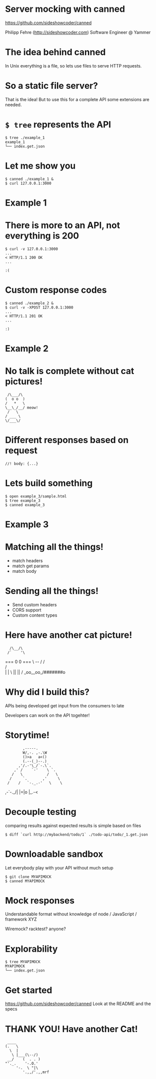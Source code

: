 # Server mocking with canned

https://github.com/sideshowcoder/canned

Philipp Fehre (http://sideshowcoder.com)
Software Engineer @ Yammer

# The idea behind canned

In Unix everything is a file, so lets use files to serve HTTP requests.

# So a static file server?

That is the idea! But to use this for a complete API some extensions are needed.

# `$ tree` represents the API

    $ tree ./example_1
    example_1
    └── index.get.json

# Let me show you

    $ canned ./example_1 &
    $ curl 127.0.0.1:3000

# Example 1

# There is more to an API, not everything is 200

    $ curl -v 127.0.0.1:3000
    ...
    < HTTP/1.1 200 OK
    ...

    :(

# Custom response codes

    $ canned ./example_2 &
    $ curl -v -XPOST 127.0.0.1:3000
    ...
    < HTTP/1.1 201 OK
    ...

    :)

# Example 2

# No talk is complete without cat pictures!
     /\___/\
    (  o o  )
    /   *   \
    \__\_/__/ meow!
     /   \
    / ___ \
    \/___\/

# Different responses based on request

    //! body: {...}

# Lets build something

    $ open example_3/sample.html
    $ tree example_3
    $ canned example_3

# Example 3

# Matching all the things!

- match headers
- match get params
- match body

# Sending all the things!

- Send custom headers
- CORS support
- Custom content types

# Here have another cat picture!
      /\__/\
     /`    '\
   === 0  0 ===
     \  --  /
    /        \
   /          \
  |            |
   \  ||  ||  /
    \_oo__oo_/#######o

# Why did I build this?

APIs being developed get input from the consumers to late

Developers can work on the API togehter!

# Storytime!

            ,-----.
            W/,-. ,-.\W
            ()>a   a<()
            (.--(_)--.)
          ,'/.-'\_/`-.\`.
        ,' /    `-'    \ `.
       /   \           /   \
      /     `.       ,'     \
     /    /   `-._.-'   \    \
   ,-`-._/|     |=|o    |\_.-<

# Decouple testing

comparing results against expected results is simple based on files

    $ diff `curl http://mybackend/todo/1` ./todo-api/todo/_1.get.json

# Downloadable sandbox

Let everybody play with your API without much setup

    $ git clone MYAPIMOCK
    $ canned MYAPIMOCK

# Mock responses

Understandable format without knowledge of node / JavaScript / framework XYZ

Wiremock? racktest? anyone?

# Explorability

    $ tree MYAPIMOCK
    MYAPIMOCK
    └── index.get.json

# Get started

https://github.com/sideshowcoder/canned
Look at the README and the specs

# THANK YOU! Have another Cat!

     ____
    (.   \
      \  |
       \ |___(\--/)
     __/    (  . . )
    "'._.    '-.O.'
         '-.  \ "|\
            '.,,/'.,,mrf


